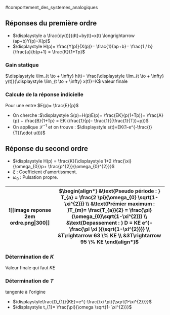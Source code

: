#comportement_des_systemes_analogiques
## Réponses du première ordre 
- $\displaystyle a \frac{dy(t)}{dt}+by(t)=x(t) \longrightarrow (ap+b)Y(p)=X(p)$
- $\displaystyle H(p)= \frac{Y(p)}{X(p)}= \frac{1}{ap+b}= \frac{1 / b}{\frac{a}{b}p+1} = \frac{K}{1+Tp}$ 
### Gain statique 
$\displaystyle \lim_{t \to + \infty} h(t)= \frac{\displaystyle \lim_{t \to + \infty} y(t)}{\displaystyle \lim_{t \to + \infty} x(t)}=K$ valeur finale 
### Calcule de la réponse indicielle
Pour une entre $E(p)= \frac{E}{p}$
- On cherche :$\displaystyle S(p)=H(p)E(p)= \frac{EK}{p(1+Tp)}= \frac{A}{p} + \frac{B}{1+Tp} = EK (\frac{1}{p}- \frac{1}{(\frac{1}{T})+p})$ 
- On applique $\mathcal{L}^{-1}$ et on trouve : $\displaystyle s(t)=EK(1-e^{-\frac{t}{T}}\cdot u(t))$ 

## Réponse du second ordre 
- $\displaystyle H(p) = \frac{K}{\displaystyle 1+2 \frac{\xi}{\omega_{0}}p+ \frac{p^{2}}{\omega_{0}^{2}}}$ 
- $\xi$ : Coefficient d'amortissment.
- $\omega_{0}$ : Pulsation propre.

| ![[image reponse 2em ordre.png\|300]] | $\begin{align*} &\text{Pseudo période :  } T_{a} = \frac{2 \pi}{\omega_{0} \sqrt{1-\xi^{2}}} \\ &\text{Prémier maximum :  }T_{m}= \frac{T_{a}}{2} = \frac{\pi}{\omega_{0}\sqrt{1-\xi^{2}}} \\ &\text{Depassement :  } D = KE e^{-\frac{\pi \xi }{\sqrt{1-\xi^{2}}}} \\ &T\rightarrow 63 \% KE \\ &3T\rightarrow 95 \% KE \end{align*}$ |
| ------------------------------------- | -------------------------------------------------------------------------------------------------------------------------------------------------------------------------------------------------------------------------------------------------------------------------------------------------------------------------------------- |
### Détermination de $K$
Valeur finale qui faut $KE$
### Détermination de $T$
tangente à l'origine

- $\displaystyle\frac{D_{1}}{KE}=e^{-\frac{\xi \pi}{\sqrt{1-\xi^{2}}}}$ 
- $\displaystyle t_{1}= \frac{\pi}{\omega \sqrt{1- \xi^{2}}}$ 